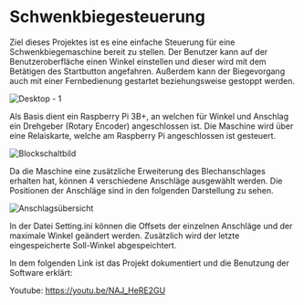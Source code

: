 Schwenkbiegesteuerung
=======================
Ziel dieses Projektes ist es eine einfache Steuerung für eine Schwenkbiegemaschine bereit zu stellen. Der Benutzer kann auf der Benutzeroberfläche einen Winkel einstellen und dieser wird mit dem Betätigen des Startbutton angefahren. Außerdem kann der Biegevorgang auch mit einer Fernbedienung gestartet beziehungsweise gestoppt werden.

![Desktop - 1](https://user-images.githubusercontent.com/74402649/174900595-8996be1e-aef7-4103-bd1a-e64cf2df4121.png)

Als Basis dient ein Raspberry Pi 3B+, an welchen für Winkel und Anschlag ein Drehgeber (Rotary Encoder) angeschlossen ist. Die Maschine wird über eine Relaiskarte, welche am Raspberry Pi angeschlossen ist gesteuert.

![Blockschaltbild](https://user-images.githubusercontent.com/74402649/174900692-1b9fc612-2106-491d-a987-2706802d022a.jpg)

Da die Maschine eine zusätzliche Erweiterung des Blechanschlages erhalten hat, können 4 verschiedene Anschläge ausgewählt werden. Die Positionen der Anschläge sind in den folgenden Darstellung zu sehen.


![Anschlagsübersicht](https://user-images.githubusercontent.com/74402649/173094121-9cffd107-f323-4961-802a-e0d004216b90.png)

In der Datei Setting.ini können die Offsets der einzelnen Anschläge und der maximale Winkel geändert werden. Zusätzlich wird der letzte eingespeicherte Soll-Winkel abgespeichtert.

In dem folgenden Link ist das Projekt dokumentiert und die Benutzung der Software erklärt:

Youtube:
https://youtu.be/NAJ_HeRE2GU


